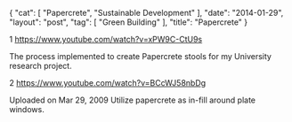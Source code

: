 {
   "cat": [
      "Papercrete",
      "Sustainable Development"
   ],
   "date": "2014-01-29",
   "layout": "post",
   "tag": [
      "Green Building"
   ],
   "title": "Papercrete"
}

1 https://www.youtube.com/watch?v=xPW9C-CtU9s 

The process implemented to create Papercrete stools for my University research project.

2  https://www.youtube.com/watch?v=BCcWJ58nbDg

Uploaded on Mar 29, 2009
Utilize papercrete as in-fill around plate windows.